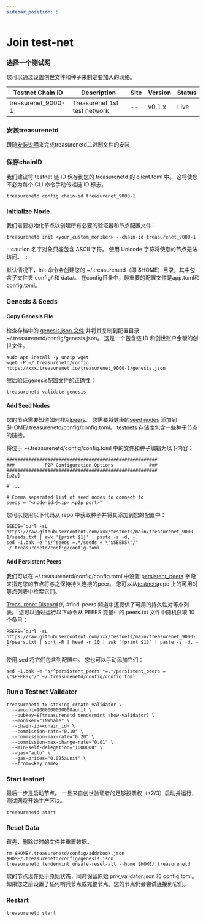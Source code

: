 ```yaml
---
sidebar_position: 5
---
```


# Join test-net

### 选择一个测试网

您可以通过设置创世文件和种子来制定要加入的网络。

|Testnet Chain ID|Description|Site|Version|Status|
|--|--|--|--|--|
|treasurenet_9000-1|Treasurenet 1st test network|--|v0.1.x|Live|

### 安装treasurenetd

跟随[安装说明](https://)来完成treasurenetd二进制文件的安装

### 保存chainID

我们建议将 testnet 链 ID 保存到您的 treasurenetd 的 client.toml 中。 这将使您不必为每个 CLI 命令手动传递链 ID 标志。

```shell
treasurenetd config chain-id treasurenet_9000-1
```

### Initialize Node

我们需要初始化节点以创建所有必要的验证器和节点配置文件：

```shell
treasurenetd init <your_custom_moniker> --chain-id treasurenet_9000-1
```

:::caution
 名字对象只能包含 ASCII 字符。 使用 Unicode 字符将使您的节点无法访问。
:::

默认情况下，init 命令会创建您的 ~/.treasurenetd（即 $HOME）目录，其中包含子文件夹 config/ 和 data/。 在config目录中，最重要的配置文件是app.toml和config.toml。

### Genesis & Seeds

#### Copy Genesis File

检查存档中的 [genesis.json 文件](https://),并将其复制到配置目录：~/.treasurenetd/config/genesis.json。 这是一个包含链 ID 和创世账户余额的创世文件。

```shell
sudo apt install -y unzip wget
wget -P ~/.treasurenetd/config https://xxx.treasurenet.io/treasurenet_9000-1/genesis.json
```

然后验证genesis配置文件的正确性：

```shell
treasurenetd validate-genesis
```

#### Add Seed Nodes

您的节点需要知道如何找到[peers](https://)。 您需要将健康的[seed nodes](https://) 添加到 $HOME/.treasurenetd/config/config.toml。 [testnets](https://) 存储库包含一些种子节点的链接。

将位于 ~/.treasurenetd/config/config.toml 中的文件和种子编辑为以下内容：

```shell
#######################################################
###           P2P Configuration Options             ###
#######################################################
[p2p]

# ...

# Comma separated list of seed nodes to connect to
seeds = "<node-id>@<ip>:<p2p port>"
```

您可以使用以下代码从 repo 中获取种子并将其添加到您的配置中：

```shell
SEEDS=`curl -sL https://raw.githubusercontent.com/xxx/testnets/main/treasurenet_9000-1/seeds.txt | awk '{print $1}' | paste -s -d, -`
sed -i.bak -e "s/^seeds =.*/seeds = \"$SEEDS\"/" ~/.treasurenetd/config/config.toml
```

#### Add Persistent Peers

我们可以在 ~/.treasurenetd/config/config.toml 中设置 [persistent_peers](https://) 字段来指定您的节点将与之保持持久连接的peer。 您可以从[testnets](https://)repo 上的可用对等点列表中检索它们。

[Treasurenet Discord](https://) 的 #find-peers 频道中还提供了可用的持久性对等点列表。 您可以通过运行以下命令从 PEERS 变量中的 peers.txt 文件中随机获取 10 个条目：

```shell
PEERS=`curl -sL https://raw.githubusercontent.com/xxx/testnets/main/treasurenet_9000-1/peers.txt | sort -R | head -n 10 | awk '{print $1}' | paste -s -d, -`

```

使用 sed 将它们包含到配置中。 您也可以手动添加它们：

```shell
sed -i.bak -e "s/^persistent_peers *=.*/persistent_peers = \"$PEERS\"/" ~/.treasurenetd/config/config.toml
```

### Run a Testnet Validator

```shell
treasurenetd tx staking create-validator \
  --amount=1000000000000aunit \
  --pubkey=$(treasurenetd tendermint show-validator) \
  --moniker="TNWhale" \
  --chain-id=<chain_id> \
  --commission-rate="0.10" \
  --commission-max-rate="0.20" \
  --commission-max-change-rate="0.01" \
  --min-self-delegation="1000000" \
  --gas="auto" \
  --gas-prices="0.025aunit" \
  --from=<key_name>
```

### Start testnet

最后一步是启动节点。 一旦来自创世验证者的足够投票权（+2/3）启动并运行，测试网将开始生产区块。

```shell
treasurenetd start
```

### Reset Data

首先，删除过时的文件并重置数据。

```shell
rm $HOME/.treasurenetd/config/addrbook.json $HOME/.treasurenetd/config/genesis.json
treasurenetd tendermint unsafe-reset-all --home $HOME/.treasurenetd
```

您的节点现在处于原始状态，同时保留原始 priv_validator.json 和 config.toml。 如果您之前设置了任何哨兵节点或完整节点，您的节点仍会尝试连接到它们。


### Restart 

```shell
treasurenetd start
```


